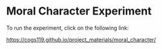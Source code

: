 # Moral Character Experiment

To run the experiment, click on the following link:

https://cogs119.github.io/project_materials/moral_character/
